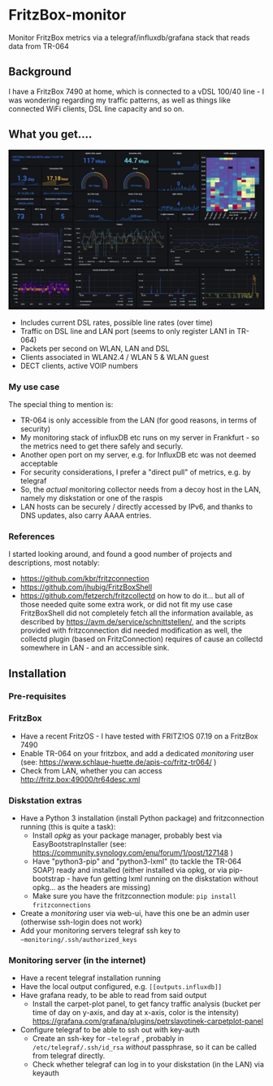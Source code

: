 # FritzBox-monitor
Monitor FritzBox metrics via a telegraf/influxdb/grafana stack that reads data from TR-064

## Background
I have a FritzBox 7490 at home, which is connected to a vDSL 100/40 line - I was wondering regarding my traffic patterns, as well as things like connected WiFi clients, DSL line capacity and so on.

## What you get....
![Grafana dashboard](grafana-fritzbox-dashboard.jpg?raw=true)
* Includes current DSL rates, possible line rates (over time)
* Traffic on DSL line and LAN port (seems to only register LAN1 in TR-064)
* Packets per second on WLAN, LAN and DSL
* Clients associated in WLAN2.4 / WLAN 5 & WLAN guest
* DECT clients, active VOIP numbers

### My use case
The special thing to mention is:
* TR-064 is only accessible from the LAN (for good reasons, in terms of security)
* My monitoring stack of influxDB etc runs on my server in Frankfurt - so the metrics need to get there safely and securly.
* Another open port on my server, e.g. for InfluxDB etc was not deemed acceptable
* For security considerations, I prefer a "direct pull" of metrics, e.g. by telegraf
* So, the _actual_ monitoring collector needs from a decoy host in the LAN, namely my diskstation or one of the raspis
* LAN hosts can be securely / directly accessed by IPv6, and thanks to DNS updates, also carry AAAA entries.

### References
I started looking around, and found a good number of projects and descriptions,  most notably:
* https://github.com/kbr/fritzconnection
* https://github.com/jhubig/FritzBoxShell
* https://github.com/fetzerch/fritzcollectd
on how to do it... but all of those needed quite some extra work, or did not fit my use case
FritzBoxShell did not completely fetch all the information available, as described by https://avm.de/service/schnittstellen/, and the scripts provided with fritzconnection did needed modification as well, the collectd plugin (based on FritzConnection) requires of cause an collectd somewhere in LAN - and an accessible sink.

## Installation
### Pre-requisites

### FritzBox
* Have a recent FritzOS - I have tested with FRITZ!OS 07.19 on a FritzBox 7490
* Enable TR-064 on your fritzbox, and add a dedicated _monitoring_ user (see: https://www.schlaue-huette.de/apis-co/fritz-tr064/ )
* Check from LAN, whether you can access http://fritz.box:49000/tr64desc.xml

### Diskstation extras
* Have a Python 3 installation (install Python package) and fritzconnection running (this is quite a task):
  * Install _opkg_ as your package manager, probably best via EasyBootstrapInstaller (see: https://community.synology.com/enu/forum/1/post/127148 )
  * Have "python3-pip" and "python3-lxml" (to tackle the TR-064 SOAP) ready and installed (either installed via opkg, or via pip-bootstrap - have fun getting lxml running on the diskstation without opkg... as the headers are missing)
  * Make sure you have the fritzconnection module: `pip install fritzconnections`
* Create a _monitoring_ user via web-ui, have this one be an admin user (otherwise ssh-login does not work)
* Add your monitoring servers telegraf ssh key to `~monitoring/.ssh/authorized_keys`

### Monitoring server (in the internet)
* Have a recent telegraf installation running
* Have the local output configured, e.g. `[[outputs.influxdb]]`
* Have grafana ready, to be able to read from said output
  * Install the carpet-plot panel, to get fancy traffic analysis (bucket per time of day on y-axis, and day at x-axis, color is the intensity) https://grafana.com/grafana/plugins/petrslavotinek-carpetplot-panel 
* Configure telegraf to be able to ssh out with key-auth
  * Create an ssh-key for `~telegraf` , probably in `/etc/telegraf/.ssh/id_rsa` *without* passphrase, so it can be called from telegraf directly.
  * Check whether telegraf can log in to your diskstation (in the LAN) via keyauth